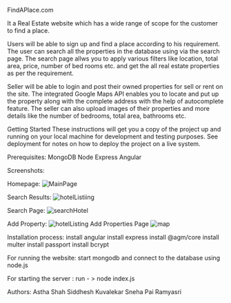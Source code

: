 FindAPlace.com

It a Real Estate website which has a wide range of scope for the customer to find a place.

Users will be able to sign up and find a place according to his requirement. The user can search all the properties in the database using via the search page. The search page allws you to apply various filters like location, total area, price, number of bed rooms etc. and get the all real estate properties as per the requirement.

Seller will be able to login and post their owned properties for sell or rent on the site. The integrated Google Maps API enables you to locate and put up the property along with the complete address with the help of autocomplete feature. The seller can also upload images of their properties and more details like the number of bedrooms, total area, bathrooms etc.

Getting Started These instructions will get you a copy of the project up and running on your local machine for development and testing purposes. See deployment for notes on how to deploy the project on a live system.

Prerequisites: MongoDB Node Express Angular
 
Screenshots:

Homepage:
![MainPage](https://user-images.githubusercontent.com/35386795/59484345-5617e080-8e3f-11e9-86a0-c648a5039662.png)

Search Results:
![hotelListiing](https://user-images.githubusercontent.com/35386795/59484447-d0e0fb80-8e3f-11e9-8d55-9e1589e6478b.png)

Search Page:
![searchHotel](https://user-images.githubusercontent.com/35386795/59484450-d3dbec00-8e3f-11e9-8557-a0e5869084c0.png)

Add Property:
![hotelListing](https://user-images.githubusercontent.com/35386795/59484453-d6d6dc80-8e3f-11e9-90b6-912fd71e183d.png)
Add Properties Page
![map](https://user-images.githubusercontent.com/35386795/59484454-d9393680-8e3f-11e9-9b10-d14c526ac285.png)

Installation process: install angular install express install @agm/core install multer install passport install bcrypt

For running the website: start mongodb and connect to the database using node.js

For starting the server : run - > node index.js

Authors: Astha Shah Siddhesh Kuvalekar Sneha Pai Ramyasri

